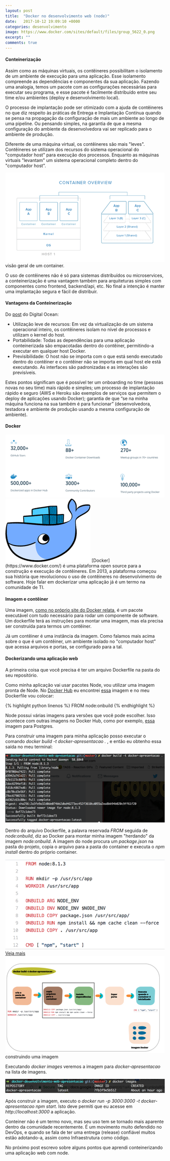 ```yaml
---
layout: post
title:  "Docker no desenvolvimento web (node)"
date:   2017-10-12 19:09:10 +0000
categories: desenvolvimento
image: https://www.docker.com/sites/default/files/group_5622_0.png
excerpt: ""
comments: true
---
```

#### Conteinerização

Assim como as máquinas virtuais, os contêineres possibilitam o isolamento de um ambiente de execução para uma aplicação.
Esse isolamento compreende as dependências e componentes da sua aplicação. Fazendo uma analogia, temos um pacote com as configurações necessárias para executar seu programa, e esse pacote é facilmente distribuído entre seu time e/ou ambientes (deploy e desenvolvimento local).

O processo de implantação pode ser otimizado com a ajuda de contêineres no que diz respeito às práticas de Entrega e Implantação Contínua quando se pensa na propagação da configuração de mais um ambiente ao longo de uma pipeline. Ou pensando simples, na garantia de que a mesma configuração do ambiente da desenvolvedora vai ser replicado para o ambiente de produção.

Diferente de uma máquina virtual, os contêineres são mais "leves". Contêineres se utilizam dos recursos do sistema operacional do "computador host" para execução dos processos. Enquanto as máquinas virtuais "levantam" um sistema operacional completo dentro do "computador host".

<img class="img-normal" src="/assets/images/docker-desenvolvimento-web/Container-Overview.png" />
<div class="img-descricao"> visão geral de um container.</div>

O uso de contêineres não é só para sistemas distribuídos ou microservices, a conteinerização é uma vantagem também para arquiteturas simples com componentes como frontend, backend/api, etc. No final a intenção é manter uma implantação segura e fácil de distribuir.

#### Vantagens da Conteinerização

Do [post](https://www.digitalocean.com/community/tutorials/o-ecossistema-do-docker-uma-introducao-aos-componentes-comuns-pt) do Digital Ocean:

* Utilização leve de recursos: Em vez da virtualização de um sistema operacional inteiro, os contêineres isolam no nível de processos e utilizam o kernel do host.
* Portabilidade: Todas as dependências para uma aplicação conteinerizada são empacotadas dentro do contêiner, permitindo-a executar em qualquer host Docker.
* Previsibilidade: O host não se importa com o que está sendo executado dentro do contêiner e o contêiner não se importa em qual host ele está executando. As interfaces são padronizadas e as interações são previsíveis.


Estes pontos significam que é possível ter um onboarding no time (pessoas novas no seu time) mais rápido e simples; um processo de implantação rápido e seguro (AWS e Heroku são exemplos de serviços que permitem o deploy de aplicações usando Docker); garantia de que “se na minha máquina funciona na sua também é para funcionar” (desenvolvedora, testadora e ambiente de produção usando a mesma configuração de ambiente).


#### Docker
<img class="img-post" src="/assets/images/docker-desenvolvimento-web/dados-docker.png" />

<img class="img-pequena-esquerda" src="/assets/images/docker-desenvolvimento-web/docker-logo.png" />
[Docker](https://www.docker.com/) é uma plataforma open source para a construção e execução de contêineres. Em 2013, a plataforma começou sua história que revolucionou o uso de contêineres no desenvolvimento de software. Hoje falar em dockerizar uma aplicação já é um termo na comunidade de TI.

#### Imagem e contêiner

Uma imagem, [como no próprio site do Docker relata](https://docs.docker.com/get-started/#a-brief-explanation-of-containers), é um pacote executável com tudo necessário para rodar um componente de software. Um dockerfile terá as instruções para montar uma imagem, mas ela precisa ser construída para termos um contêiner.

Já um contêiner é uma instância da imagem. Como falamos mais acima sobre o que é um contêiner, um ambiente isolado no "computador host" que acessa arquivos e portas, se configurado para a tal.

#### Dockerizando uma aplicação web
A primeira coisa que você precisa é ter um arquivo Dockerfile na pasta do seu repositório.

Como minha aplicação vai usar pacotes Node, vou utilizar uma imagem pronta de Node. No [Docker Hub](https://hub.docker.com/) eu encontrei [essa](https://hub.docker.com/_/node/) imagem e no meu Dockerfile vou colocar:

{% highlight python linenos %}
FROM node:onbuild
{% endhighlight %}

Node possui várias imagens para versões que você pode escolher. Isso acontece com outras imagens no Docker Hub, como por exemplo, [essa](https://hub.docker.com/_/postgres/) imagem para Postgres.

Para construir uma imagem para minha aplicação posso executar o comando <i>docker build -t docker-apresentacao . </i>, e então eu obtenho essa saída no meu terminal:

<img class="img-normal" src="/assets/images/docker-desenvolvimento-web/saida-docker-build-from.png" />

Dentro do arquivo Dockerfile, a palavra reservada <i>FROM</i> seguida de <i>node:onbuild</i>, diz ao Docker para montar minha imagem "herdando" da imagem <i>node:onbuild</i>. A imagem do node procura um <i>package.json</i> na pasta do projeto, copia o arquivo para a pasta do container e executa o <i>npm install</i> dentro do próprio container.

<img class="img-normal" src="/assets/images/docker-desenvolvimento-web/dockerfile-node-onbuild.png" />
<div class="img-descricao"><a href="https://github.com/nodejs/docker-node/blob/15d780e932fc8cd4a145a36cff405610c8c71b0c/8.7/onbuild/Dockerfile">Veja mais</a></div>

<img class="img-post" src="/assets/images/docker-desenvolvimento-web/docker-build-image-diagram.png" />
<div class="img-descricao">construindo uma imagem</div>

Executando <i>docker images</i> veremos a imagem para <i>docker-apresentacao</i> na lista de imagens.

<img class="img-post" src="/assets/images/docker-desenvolvimento-web/saida-docker-images.png" />

Após construir a imagem, executo o <i>docker run -p 3000:3000 -t docker-apresentacao npm start</i>. Isto deve permiti que eu acesse em <i>http://localhost:3000</i> a aplicação.

Conteiner não é um termo novo, mas seu uso tem se tornado mais aparente dentro da comunidade recentemente.
É um movimento muito defendido no DevOps, e quando se fala de ter uma entrega (release) confiável muitos estão adotando-a, assim como Infraestrutura como código.

No próximo post escrevo sobre alguns pontos que aprendi conteinerizando uma aplicação web com node.
